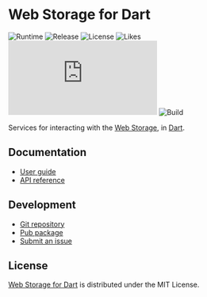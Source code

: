 # Web Storage for Dart
![Runtime](https://badgen.net/pub/sdk-version/webstorage) ![Release](https://badgen.net/pub/v/webstorage) ![License](https://badgen.net/pub/license/webstorage) ![Likes](https://badgen.net/pub/likes/webstorage) ![Coverage](https://badgen.net/coveralls/c/github/cedx/webstorage.dart) ![Build](https://badgen.net/github/checks/cedx/webstorage.dart/main)

Services for interacting with the [Web Storage](https://developer.mozilla.org/en-US/docs/Web/API/Storage), in [Dart](https://dart.dev).

## Documentation
- [User guide](https://cedx.github.io/webstorage.dart)
- [API reference](https://pub.dev/documentation/webstorage)

## Development
- [Git repository](https://github.com/cedx/webstorage.dart)
- [Pub package](https://pub.dev/packages/webstorage)
- [Submit an issue](https://github.com/cedx/webstorage.dart/issues)

## License
[Web Storage for Dart](https://cedx.github.io/webstorage.dart) is distributed under the MIT License.
